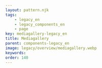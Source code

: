 ```yaml
---
layout: pattern.njk
tags: 
    - legacy_en
    - legacy_components_en
    - page
key: mediagallery-legacy_en
title: Mediagallery
parent: components-legacy_en
image: legacy/overview/mediagallery.webp
keywords: 
order: 140
---
```


